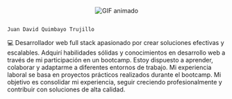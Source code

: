 
<p align="center">
  <img src="https://media.giphy.com/media/v1.Y2lkPTc5MGI3NjExcHRhdDRub2tncGdodm03dHBuM3c3ZWxxNzNkczI4M2ZwajBrNGFjMyZlcD12MV9pbnRlcm5hbF9naWZfYnlfaWQmY3Q9Zw/j8Y5LDsVpSxJVmgxrS/giphy.gif" alt="GIF animado">
</p>

                                                                        Juan David Quimbayo Trujillo

💻 Desarrollador web full stack apasionado por crear soluciones efectivas y escalables. Adquirí habilidades sólidas y conocimientos en desarrollo web a través de mi participación en un bootcamp. Estoy dispuesto a aprender, colaborar y adaptarme a diferentes entornos de trabajo. Mi experiencia laboral se basa en proyectos prácticos realizados durante el bootcamp. Mi objetivo es consolidar mi experiencia, seguir creciendo profesionalmente y contribuir con soluciones de alta calidad.
